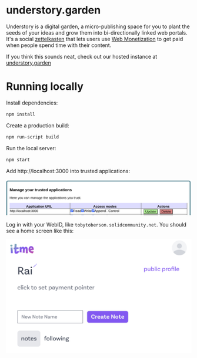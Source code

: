 # understory.garden

Understory is a digital garden, a micro-publishing space for you to plant the seeds
of your ideas and grow them into bi-directionally linked web portals. It's a social
[zettelkasten](https://zettelkasten.de/) that lets users use [Web
Monetization](https://webmonetization.org/) to get paid when people
spend time with their content.

If you think this sounds neat, check out our hosted instance at [understory.garden](https://understory.garden)

# Running locally

Install dependencies:

```bash
npm install
```

Create a production build:

```bash
npm run-script build
```

Run the local server:

```bash
npm start
```

Add http://localhost:3000 into trusted applications:

![Trusted Apps](/doc/add-trusted-app.png)

Log in with your WebID, like `tobytoberson.solidcommunity.net`.
You should see a home screen like this:

![Home Screen](/doc/home_screen.png)
